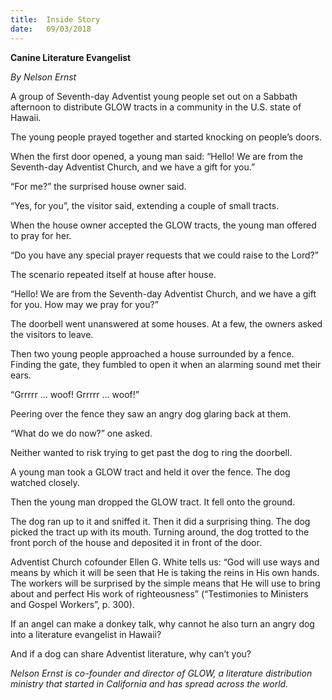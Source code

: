 ```yaml
---
title:  Inside Story
date:   09/03/2018
---
```


**Canine Literature Evangelist**

*By Nelson Ernst*

A group of Seventh-day Adventist young people set out on a Sabbath afternoon to distribute GLOW tracts in a community in the U.S. state of Hawaii.

The young people prayed together and started knocking on people’s doors.

When the first door opened, a young man said: “Hello! We are from the Seventh-day Adventist Church, and we have a gift for you.”

“For me?” the surprised house owner said.

“Yes, for you”, the visitor said, extending a couple of small tracts.

When the house owner accepted the GLOW tracts, the young man offered to pray for her.

“Do you have any special prayer requests that we could raise to the Lord?”

The scenario repeated itself at house after house.

“Hello! We are from the Seventh-day Adventist Church, and we have a gift for you. How may we pray for you?”

The doorbell went unanswered at some houses. At a few, the owners asked the visitors to leave.

Then two young people approached a house surrounded by a fence. Finding the gate, they fumbled to open it when an alarming sound met their ears.

“Grrrrr … woof! Grrrrr … woof!”

Peering over the fence they saw an angry dog glaring back at them.

“What do we do now?” one asked.

Neither wanted to risk trying to get past the dog to ring the doorbell.

A young man took a GLOW tract and held it over the fence. The dog watched closely.

Then the young man dropped the GLOW tract. It fell onto the ground.

The dog ran up to it and sniffed it. Then it did a surprising thing. The dog picked the tract up with its mouth. Turning around, the dog trotted to the front porch of the house and deposited it in front of the door.

Adventist Church cofounder Ellen G. White tells us: “God will use ways and means by which it will be seen that He is taking the reins in His own hands. The workers will be surprised by the simple means that He will use to bring about and perfect His work of righteousness” (“Testimonies to Ministers and Gospel Workers”, p. 300).

If an angel can make a donkey talk, why cannot he also turn an angry dog into a literature evangelist in Hawaii?

And if a dog can share Adventist literature, why can’t you?

*Nelson Ernst is co-founder and director of GLOW, a literature distribution ministry that started in California and has spread across the world.*
